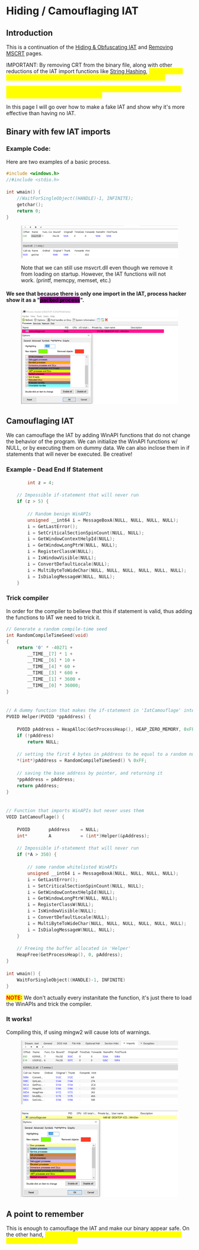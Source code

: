 # Hiding / Camouflaging IAT

## Introduction

This is a continuation of the [Hiding & Obfuscating IAT](../bypassing-av/hiding-and-obfuscating-iat.md) and [Removing MSCRT](removing-mscrt.md) pages.

IMPORTANT: By removing CRT from the binary file, along with other reductions of the IAT import functions like [String Hashing](../bypassing-av/string-hashing.md), <mark style="color:yellow;">**this can raise suspicion because of too few or zero function functon imports.**</mark>

<mark style="color:yellow;">**It is important for our malware to appear normal, this includes a usual number of import functions in the IAT.**</mark>

In this page I will go over how to make a fake IAT and show why it's more effective than having no IAT.



## Binary with few IAT imports

### Example Code:

Here are two examples of a basic process.

```c
#include <windows.h>
//#include <stdio.h>

int wmain() {
    //WaitForSingleObject((HANDLE)-1, INFINITE);
    getchar();
    return 0;
}
```

<figure><img src="../../.gitbook/assets/image (1) (1) (1) (1) (1) (1) (1) (1) (1) (1) (1) (1) (1) (1) (1) (1) (1) (1) (1) (1).png" alt=""><figcaption><p>Note that we can still use msvcrt.dll even though we remove it from loading on startup. However, the IAT functions will not work. (printf, memcpy, memset, etc.)</p></figcaption></figure>

#### We see that because there is only one import in the IAT, process hacker show it as a "<mark style="background-color:purple;">packed process</mark>".

<figure><img src="../../.gitbook/assets/image (1) (1) (1) (1) (1) (1) (1) (1) (1) (1) (1) (1) (1) (1) (1) (1) (1) (1) (1).png" alt=""><figcaption></figcaption></figure>



## Camouflaging IAT

We can camouflage the IAT by adding WinAPI functions that do not change the behavior of the program. We can initialize the WinAPI functions w/ NULL, or by executing them on dummy data. We can also inclose them in if statements that will never be executed. Be creative!

### Example - Dead End If Statement

```c
        int z = 4;

	// Impossible if-statement that will never run
	if (z > 5) {
  
		// Random benign WinAPIs
		unsigned __int64 i = MessageBoxA(NULL, NULL, NULL, NULL);
		i = GetLastError();
		i = SetCriticalSectionSpinCount(NULL, NULL);
		i = GetWindowContextHelpId(NULL);
		i = GetWindowLongPtrW(NULL, NULL);
		i = RegisterClassW(NULL);
		i = IsWindowVisible(NULL);
		i = ConvertDefaultLocale(NULL);
		i = MultiByteToWideChar(NULL, NULL, NULL, NULL, NULL, NULL);
		i = IsDialogMessageW(NULL, NULL);
	}
```



### Trick compiler&#x20;

In order for the compiler to believe that this if statement is valid, thus adding the functions to IAT we need to trick it.

```c
// Generate a random compile-time seed
int RandomCompileTimeSeed(void)
{
	return '0' * -40271 +
		__TIME__[7] * 1 +
		__TIME__[6] * 10 +
		__TIME__[4] * 60 +
		__TIME__[3] * 600 +
		__TIME__[1] * 3600 +
		__TIME__[0] * 36000;
}


// A dummy function that makes the if-statement in 'IatCamouflage' interesting
PVOID Helper(PVOID *ppAddress) {

	PVOID pAddress = HeapAlloc(GetProcessHeap(), HEAP_ZERO_MEMORY, 0xFF);
	if (!pAddress)
		return NULL;
	
	// setting the first 4 bytes in pAddress to be equal to a random number (less than 255)
	*(int*)pAddress = RandomCompileTimeSeed() % 0xFF;
	
	// saving the base address by pointer, and returning it 
	*ppAddress = pAddress;
	return pAddress;
}


// Function that imports WinAPIs but never uses them
VOID IatCamouflage() {

	PVOID		pAddress	= NULL;
	int*		A		    = (int*)Helper(&pAddress);
	
	// Impossible if-statement that will never run
	if (*A > 350) {

		// some random whitelisted WinAPIs
		unsigned __int64 i = MessageBoxA(NULL, NULL, NULL, NULL);
		i = GetLastError();
		i = SetCriticalSectionSpinCount(NULL, NULL);
		i = GetWindowContextHelpId(NULL);
		i = GetWindowLongPtrW(NULL, NULL);
		i = RegisterClassW(NULL);
		i = IsWindowVisible(NULL);
		i = ConvertDefaultLocale(NULL);
		i = MultiByteToWideChar(NULL, NULL, NULL, NULL, NULL, NULL);
		i = IsDialogMessageW(NULL, NULL);
	}

	// Freeing the buffer allocated in 'Helper'
	HeapFree(GetProcessHeap(), 0, pAddress);
}

int wmain() {
	WaitForSingleObject((HANDLE)-1, INFINITE)
}

```

<mark style="color:red;">**NOTE:**</mark> We don't actually every instanitate the function, it's just there to load the WinAPIs and trick the compiler.

### It works!

Compiling this, if using mingw2 will cause lots of warnings.

<figure><img src="../../.gitbook/assets/image (2) (1) (1) (1) (1) (1) (1) (1) (1) (1) (1) (1) (1) (1).png" alt=""><figcaption></figcaption></figure>

<figure><img src="../../.gitbook/assets/image (3) (1) (1) (1) (1) (1) (1) (1) (1).png" alt=""><figcaption></figcaption></figure>



## A point to remember

This is enough to camouflage the IAT and make our binary appear safe. On the other hand, <mark style="color:yellow;">**we still need to obfuscate & hide our malicious WinAPI imports with string hashing.**</mark>&#x20;
